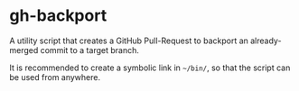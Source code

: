 # gh-backport

A utility script that creates a GitHub Pull-Request to backport an already-merged commit to a target branch.

It is recommended to create a symbolic link in `~/bin/`, so that the script can be used from anywhere.
